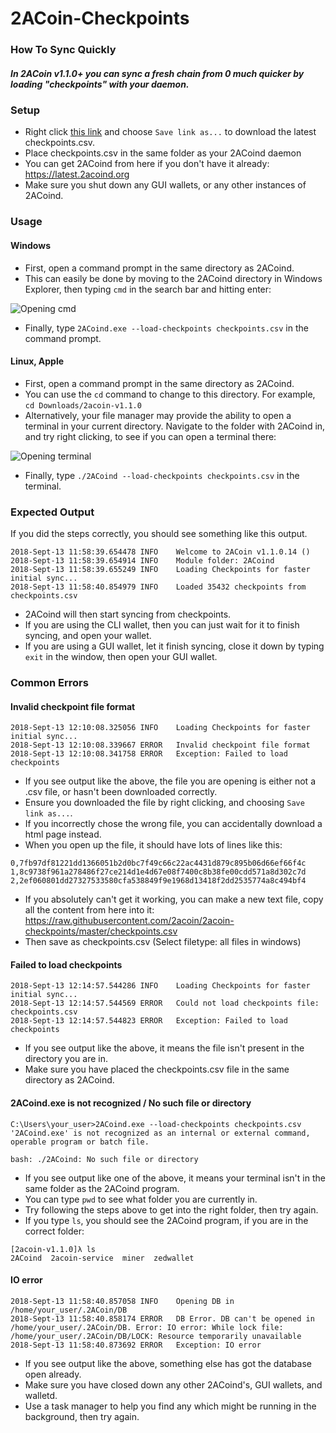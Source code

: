 # 2ACoin-Checkpoints

### How To Sync Quickly
##### In 2ACoin v1.1.0+ you can sync a fresh chain from 0 much quicker by loading "checkpoints" with your daemon.

### Setup

- Right click [this link](https://github.com/2acoin/2acoin-checkpoints/raw/master/checkpoints.csv) and choose `Save link as...` to download the latest checkpoints.csv.
- Place checkpoints.csv in the same folder as your 2ACoind daemon
- You can get 2ACoind from here if you don't have it already: https://latest.2acoind.org
- Make sure you shut down any GUI wallets, or any other instances of 2ACoind.

### Usage

#### Windows

- First, open a command prompt in the same directory as 2ACoind.
- This can easily be done by moving to the 2ACoind directory in Windows Explorer, then typing `cmd` in the search bar and hitting enter:

![Opening cmd](https://i.imgur.com/QoNwYtB.png)
- Finally, type `2ACoind.exe --load-checkpoints checkpoints.csv` in the command prompt.

#### Linux, Apple

- First, open a command prompt in the same directory as 2ACoind.
- You can use the `cd` command to change to this directory. For example, `cd Downloads/2acoin-v1.1.0`
- Alternatively, your file manager may provide the ability to open a terminal in your current directory. Navigate to the folder with 2ACoind in, and try right clicking, to see if you can open a terminal there:

![Opening terminal](https://i.imgur.com/Rd5TmQc.png)

- Finally, type `./2ACoind --load-checkpoints checkpoints.csv` in the terminal.

### Expected Output

If you did the steps correctly, you should see something like this output.

```
2018-Sept-13 11:58:39.654478 INFO    Welcome to 2ACoin v1.1.0.14 ()
2018-Sept-13 11:58:39.654914 INFO    Module folder: 2ACoind
2018-Sept-13 11:58:39.655249 INFO    Loading Checkpoints for faster initial sync...
2018-Sept-13 11:58:40.854979 INFO    Loaded 35432 checkpoints from checkpoints.csv
```

- 2ACoind will then start syncing from checkpoints.
- If you are using the CLI wallet, then you can just wait for it to finish syncing, and open your wallet.
- If you are using a GUI wallet, let it finish syncing, close it down by typing `exit` in the window, then open your GUI wallet.

### Common Errors

#### Invalid checkpoint file format

```
2018-Sept-13 12:10:08.325056 INFO    Loading Checkpoints for faster initial sync...
2018-Sept-13 12:10:08.339667 ERROR   Invalid checkpoint file format
2018-Sept-13 12:10:08.341758 ERROR   Exception: Failed to load checkpoints
```

- If you see output like the above, the file you are opening is either not a .csv file, or hasn't been downloaded correctly.
- Ensure you downloaded the file by right clicking, and choosing `Save link as...`.
- If you incorrectly chose the wrong file, you can accidentally  download a html page instead.
- When you open up the file, it should have lots of lines like this:

```
0,7fb97df81221dd1366051b2d0bc7f49c66c22ac4431d879c895b06d66ef66f4c
1,8c9738f961a278486f27ce214d1e4d67e08f7400c8b38fe00cdd571a8d302c7d
2,2ef060801dd27327533580cfa538849f9e1968d13418f2dd2535774a8c494bf4
```

- If you absolutely can't get it working, you can make a new text file, copy all the content from here into it: https://raw.githubusercontent.com/2acoin/2acoin-checkpoints/master/checkpoints.csv
- Then save as checkpoints.csv (Select filetype: all files in windows)

#### Failed to load checkpoints

```
2018-Sept-13 12:14:57.544286 INFO    Loading Checkpoints for faster initial sync...
2018-Sept-13 12:14:57.544569 ERROR   Could not load checkpoints file: checkpoints.csv
2018-Sept-13 12:14:57.544823 ERROR   Exception: Failed to load checkpoints
```

- If you see output like the above, it means the file isn't present in the directory you are in.
- Make sure you have placed the checkpoints.csv file in the same directory as 2ACoind.

#### 2ACoind.exe is not recognized / No such file or directory

```
C:\Users\your_user>2ACoind.exe --load-checkpoints checkpoints.csv
'2ACoind.exe' is not recognized as an internal or external command,
operable program or batch file.
```

`bash: ./2ACoind: No such file or directory`

- If you see output like one of the above, it means your terminal isn't in the same folder as the 2ACoind program.
- You can type `pwd` to see what folder you are currently in.
- Try following the steps above to get into the right folder, then try again.
- If you type `ls`, you should see the 2ACoind program, if you are in the correct folder:

```
[2acoin-v1.1.0]λ ls  
2ACoind  2acoin-service  miner  zedwallet
```

#### IO error

```
2018-Sept-13 11:58:40.857058 INFO    Opening DB in /home/your_user/.2ACoin/DB
2018-Sept-13 11:58:40.858174 ERROR   DB Error. DB can't be opened in /home/your_user/.2ACoin/DB. Error: IO error: While lock file: /home/your_user/.2ACoin/DB/LOCK: Resource temporarily unavailable
2018-Sept-13 11:58:40.873692 ERROR   Exception: IO error
```

- If you see output like the above, something else has got the database open already.
- Make sure you have closed down any other 2ACoind's, GUI wallets, and walletd.
- Use a task manager to help you find any which might be running in the background, then try again.
